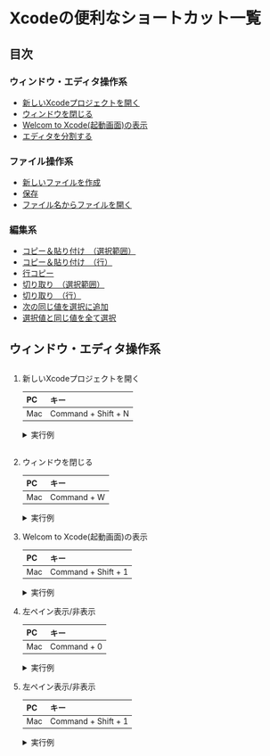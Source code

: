 # Xcodeの便利なショートカット一覧

## 目次
### ウィンドウ・エディタ操作系
- [新しいXcodeプロジェクトを開く](#newWindow)
- [ウィンドウを閉じる](#closeWindow)
- [Welcom to Xcode(起動画面)の表示](#closeEditor)
- [エディタを分割する](#divideEditor)

### ファイル操作系
- [新しいファイルを作成](#newFile)
- [保存](#save)
- [ファイル名からファイルを開く](#quickOpen)

### 編集系
- [コピー＆貼り付け　（選択範囲）](#copy_paste)
- [コピー＆貼り付け　（行）](#copy_paste_row)
- [行コピー](#copy_row)
- [切り取り　（選択範囲）](#cut)
- [切り取り　（行）](#cut_row)
- [次の同じ値を選択に追加](#multiSelect)
- [選択値と同じ値を全て選択](#allSelect)


## ウィンドウ・エディタ操作系

## <a id="newWindow"></a>
1. 新しいXcodeプロジェクトを開く

    |PC|キー|
    |---|---|
    |Mac|Command + Shift + N|

    <details><summary>実行例</summary><div>
      <img src="./img/xcode/newXcodeProject.gif">
	  </div></details> 

## <a id="closeWindow"></a>
2. ウィンドウを閉じる

    |PC|キー|
    |---|---|
    |Mac|Command + W|

    <details><summary>実行例</summary><div>
      <img src="./img/xcode/closeWindow.gif">
	  </div></details> 

3. Welcom to Xcode(起動画面)の表示

    |PC|キー|
    |---|---|
    |Mac|Command + Shift + 1|

    <details><summary>実行例</summary><div>
      <img src="./img/xcode/welcomeXcode.gif">
	  </div></details> 

4. 左ペイン表示/非表示

    |PC|キー|
    |---|---|
    |Mac|Command + 0|

    <details><summary>実行例</summary><div>
      <img src="./img/xcode/welcomeXcode.gif">
	  </div></details> 

5. 左ペイン表示/非表示

    |PC|キー|
    |---|---|
    |Mac|Command + Shift + 1|

    <details><summary>実行例</summary><div>
      <img src="./img/xcode/welcomeXcode.gif">
	  </div></details> 